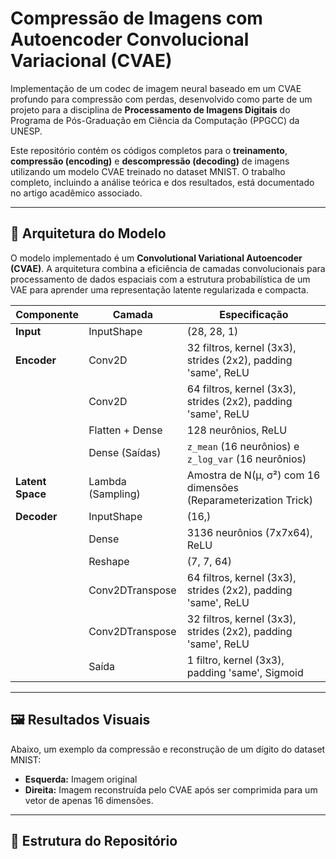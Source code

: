 # Compressão de Imagens com Autoencoder Convolucional Variacional (CVAE)

Implementação de um codec de imagem neural baseado em um CVAE profundo para compressão com perdas, desenvolvido como parte de um projeto para a disciplina de **Processamento de Imagens Digitais** do Programa de Pós-Graduação em Ciência da Computação (PPGCC) da UNESP.

Este repositório contém os códigos completos para o **treinamento**, **compressão (encoding)** e **descompressão (decoding)** de imagens utilizando um modelo CVAE treinado no dataset MNIST. O trabalho completo, incluindo a análise teórica e dos resultados, está documentado no artigo acadêmico associado.

---

## 🧠 Arquitetura do Modelo

O modelo implementado é um **Convolutional Variational Autoencoder (CVAE)**. A arquitetura combina a eficiência de camadas convolucionais para processamento de dados espaciais com a estrutura probabilística de um VAE para aprender uma representação latente regularizada e compacta.

| Componente     | Camada           | Especificação |
|----------------|------------------|---------------|
| **Input**      | InputShape       | (28, 28, 1) |
| **Encoder**    | Conv2D           | 32 filtros, kernel (3x3), strides (2x2), padding 'same', ReLU |
|                | Conv2D           | 64 filtros, kernel (3x3), strides (2x2), padding 'same', ReLU |
|                | Flatten + Dense  | 128 neurônios, ReLU |
|                | Dense (Saídas)   | `z_mean` (16 neurônios) e `z_log_var` (16 neurônios) |
| **Latent Space** | Lambda (Sampling) | Amostra de N(µ, σ²) com 16 dimensões (Reparameterization Trick) |
| **Decoder**    | InputShape       | (16,) |
|                | Dense            | 3136 neurônios (7x7x64), ReLU |
|                | Reshape          | (7, 7, 64) |
|                | Conv2DTranspose  | 64 filtros, kernel (3x3), strides (2x2), padding 'same', ReLU |
|                | Conv2DTranspose  | 32 filtros, kernel (3x3), strides (2x2), padding 'same', ReLU |
|                | Saída            | 1 filtro, kernel (3x3), padding 'same', Sigmoid |

---

## 🖼️ Resultados Visuais

Abaixo, um exemplo da compressão e reconstrução de um dígito do dataset MNIST:

- **Esquerda:** Imagem original  
- **Direita:** Imagem reconstruída pelo CVAE após ser comprimida para um vetor de apenas 16 dimensões.

---

## 📁 Estrutura do Repositório

